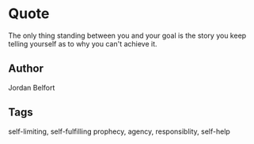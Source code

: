 # Quote

The only thing standing between you and your goal is the story you keep telling yourself as to why you can't achieve it.

## Author

Jordan Belfort

## Tags

self-limiting, self-fulfilling prophecy, agency, responsiblity, self-help

